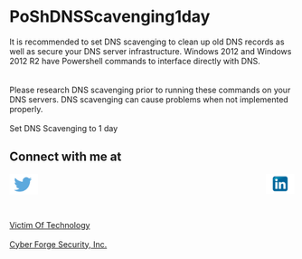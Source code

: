 # PoShDNSScavenging1day
It is recommended to set DNS scavenging to clean up old DNS records as well as secure your DNS server infrastructure.  Windows 2012 and Windows 2012 R2 have Powershell commands to interface directly with DNS.    
<BR /><BR />
Please research DNS scavenging prior to running these commands on your DNS servers. DNS scavenging can cause problems when not implemented properly.    
<BR />
Set DNS Scavenging to 1 day

## Connect with me at

<a href="https://twitter.com/HMInfoSecViking?ref_src=twsrc%5Etfw"><IMG SRC="https://github.com/bvoris/bvoris/blob/master/twitter.jpg" WIDTH=10% HEIGHT=10% ALIGN=LEFT></a>

<a href="https://www.linkedin.com/in/brad-voris" target="_blank"><IMG SRC="https://github.com/bvoris/bvoris/blob/master/linkedin.png" WIDTH=10% HEIGHT=4% ALIGN=RIGHT></a>

<BR /><BR />
<BR /><BR />

<A HREF="https://www.victimoftechnology.com">Victim Of Technology<A />
<BR /><BR />
<A HREF="https://www.cyberforgesecurity.com">Cyber Forge Security, Inc.<A />
<BR /><BR />
